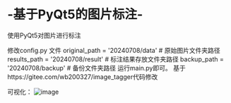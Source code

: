 # -基于PyQt5的图片标注-
使用PyQt5对图片进行标注

修改config.py 文件
original_path = '20240708/data'  # 原始图片文件夹路径
results_path = '20240708/result'  # 标注结果存放文件夹路径
backup_path = '20240708/backup'  # 备份文件夹路径
运行main.py即可。
基于https://gitee.com/wb200327/image_tagger代码修改

可视化：
![image](https://github.com/11-10/Image-annotation-based-on-PyQt/assets/100272245/aa6f0984-38a0-4bdf-b87b-67dcfc7b4575)

